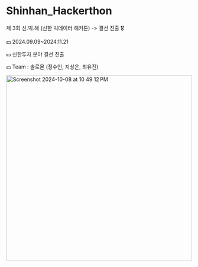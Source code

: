# Shinhan_Hackerthon
제 3회 신.빅.해 (신한 빅데이터 해커톤) -> 결선 진출 🎖️

💵 2024.09.09~2024.11.21

💵 신한투자 분야 결선 진출

💵 Team : 솔로몬 (정수인, 지상은, 최유진)

<img width="503" alt="Screenshot 2024-10-08 at 10 49 12 PM" src="https://github.com/user-attachments/assets/cfea4791-2dc2-4590-af8f-1af033cd9877" />
